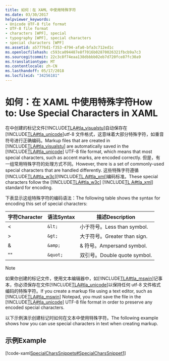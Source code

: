```yaml
---
title: 如何：在 XAML 中使用特殊字符
ms.date: 03/30/2017
helpviewer_keywords:
- Unicode UTF-8 file format
- UTF-8 file format
- characters [WPF], special
- typography [WPF], special characters
- special characters [WPF]
ms.assetid: a57776d1-f353-4794-afa0-bfa3c712ed1c
ms.openlocfilehash: c593ca094487e8f7016b02870026321fbcb9a7c3
ms.sourcegitcommit: 22c3c8f74eaa138dbbbb02eb7d720fce87fc30a9
ms.translationtype: MT
ms.contentlocale: zh-CN
ms.lasthandoff: 05/17/2018
ms.locfileid: "34256181"
---
```

# <a name="how-to-use-special-characters-in-xaml"></a><span data-ttu-id="02e91-102">如何：在 XAML 中使用特殊字符</span><span class="sxs-lookup"><span data-stu-id="02e91-102">How to: Use Special Characters in XAML</span></span>
<span data-ttu-id="02e91-103">在中创建的标记文件[!INCLUDE[TLA#tla_visualstu](../../../../includes/tlasharptla-visualstu-md.md)]自动保存在[!INCLUDE[TLA#tla_unicode](../../../../includes/tlasharptla-unicode-md.md)]utf-8 文件格式，这意味着大部分特殊字符，如重音符号进行正确编码。</span><span class="sxs-lookup"><span data-stu-id="02e91-103">Markup files that are created in [!INCLUDE[TLA#tla_visualstu](../../../../includes/tlasharptla-visualstu-md.md)] are automatically saved in the [!INCLUDE[TLA#tla_unicode](../../../../includes/tlasharptla-unicode-md.md)] UTF-8 file format, which means that most special characters, such as accent marks, are encoded correctly.</span></span> <span data-ttu-id="02e91-104">但是，有一组常用特殊字符的处理方式不同。</span><span class="sxs-lookup"><span data-stu-id="02e91-104">However, there is a set of commonly-used special characters that are handled differently.</span></span> <span data-ttu-id="02e91-105">这些特殊字符遵循[!INCLUDE[TLA#tla_w3c](../../../../includes/tlasharptla-w3c-md.md)][!INCLUDE[TL A#tla_xml](../../../../includes/tlasharptla-xml-md.md)]编码标准。</span><span class="sxs-lookup"><span data-stu-id="02e91-105">These special characters follow the [!INCLUDE[TLA#tla_w3c](../../../../includes/tlasharptla-w3c-md.md)] [!INCLUDE[TL A#tla_xml](../../../../includes/tlasharptla-xml-md.md)] standard for encoding.</span></span>  
  
 <span data-ttu-id="02e91-106">下表显示这组特殊字符的编码语法：</span><span class="sxs-lookup"><span data-stu-id="02e91-106">The following table shows the syntax for encoding this set of special characters:</span></span>  
  
|<span data-ttu-id="02e91-107">字符</span><span class="sxs-lookup"><span data-stu-id="02e91-107">Character</span></span>|<span data-ttu-id="02e91-108">语法</span><span class="sxs-lookup"><span data-stu-id="02e91-108">Syntax</span></span>|<span data-ttu-id="02e91-109">描述</span><span class="sxs-lookup"><span data-stu-id="02e91-109">Description</span></span>|  
|---------------|------------|-----------------|  
|<|`&lt;`|<span data-ttu-id="02e91-110">小于符号。</span><span class="sxs-lookup"><span data-stu-id="02e91-110">Less than symbol.</span></span>|  
|>|`&gt;`|<span data-ttu-id="02e91-111">大于符号。</span><span class="sxs-lookup"><span data-stu-id="02e91-111">Greater than sign.</span></span>|  
|&|`&amp;`|<span data-ttu-id="02e91-112">& 符号。</span><span class="sxs-lookup"><span data-stu-id="02e91-112">Ampersand symbol.</span></span>|  
|<span data-ttu-id="02e91-113">"</span><span class="sxs-lookup"><span data-stu-id="02e91-113">"</span></span>|`&quot;`|<span data-ttu-id="02e91-114">双引号。</span><span class="sxs-lookup"><span data-stu-id="02e91-114">Double quote symbol.</span></span>|  
  
> [!NOTE]
>  <span data-ttu-id="02e91-115">如果你创建的标记文件，使用文本编辑器中，如[!INCLUDE[TLA#tla_mswin](../../../../includes/tlasharptla-mswin-md.md)]记事本，你必须保存在文件[!INCLUDE[TLA#tla_unicode](../../../../includes/tlasharptla-unicode-md.md)]以保持任何 utf-8 文件格式编码的特殊字符。</span><span class="sxs-lookup"><span data-stu-id="02e91-115">If you create a markup file using a text editor, such as [!INCLUDE[TLA#tla_mswin](../../../../includes/tlasharptla-mswin-md.md)] Notepad, you must save the file in the [!INCLUDE[TLA#tla_unicode](../../../../includes/tlasharptla-unicode-md.md)] UTF-8 file format in order to preserve any encoded special characters.</span></span>  
  
 <span data-ttu-id="02e91-116">以下示例演示创建标记时如何在文本中使用特殊字符。</span><span class="sxs-lookup"><span data-stu-id="02e91-116">The following example shows how you can use special characters in text when creating markup.</span></span>  
  
## <a name="example"></a><span data-ttu-id="02e91-117">示例</span><span class="sxs-lookup"><span data-stu-id="02e91-117">Example</span></span>  
 [!code-xaml[SpecialCharsSnippets#SpecialCharsSnippet1](../../../../samples/snippets/csharp/VS_Snippets_Wpf/SpecialCharsSnippets/CS/Window1.xaml#specialcharssnippet1)]

